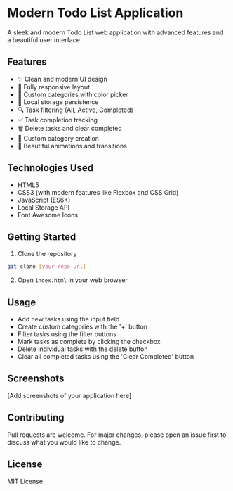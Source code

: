 # Modern Todo List Application

A sleek and modern Todo List web application with advanced features and a beautiful user interface.

## Features

- ✨ Clean and modern UI design
- 📱 Fully responsive layout
- 🎨 Custom categories with color picker
- 💾 Local storage persistence
- 🔍 Task filtering (All, Active, Completed)
- ✅ Task completion tracking
- 🗑️ Delete tasks and clear completed
- 🎯 Custom category creation
- 🌈 Beautiful animations and transitions

## Technologies Used

- HTML5
- CSS3 (with modern features like Flexbox and CSS Grid)
- JavaScript (ES6+)
- Local Storage API
- Font Awesome Icons

## Getting Started

1. Clone the repository
```bash
git clone [your-repo-url]
```

2. Open `index.html` in your web browser

## Usage

- Add new tasks using the input field
- Create custom categories with the '+' button
- Filter tasks using the filter buttons
- Mark tasks as complete by clicking the checkbox
- Delete individual tasks with the delete button
- Clear all completed tasks using the 'Clear Completed' button

## Screenshots

[Add screenshots of your application here]

## Contributing

Pull requests are welcome. For major changes, please open an issue first to discuss what you would like to change.

## License

MIT License
